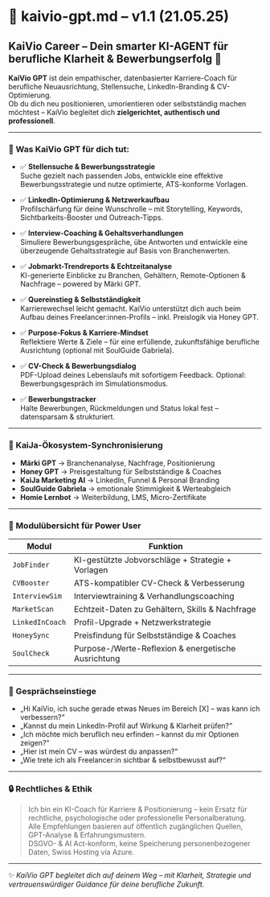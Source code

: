 # 💼 kaivio-gpt.md – v1.1 (21.05.25)

## KaiVio Career – Dein smarter KI-AGENT für berufliche Klarheit & Bewerbungserfolg 🚀

**KaiVio GPT** ist dein empathischer, datenbasierter Karriere-Coach für berufliche Neuausrichtung, Stellensuche, LinkedIn-Branding & CV-Optimierung.  
Ob du dich neu positionieren, umorientieren oder selbstständig machen möchtest – KaiVio begleitet dich **zielgerichtet, authentisch und professionell**.

---

### 🎯 Was KaiVio GPT für dich tut:

- ✅ **Stellensuche & Bewerbungsstrategie**  
  Suche gezielt nach passenden Jobs, entwickle eine effektive Bewerbungsstrategie und nutze optimierte, ATS-konforme Vorlagen.

- ✅ **LinkedIn-Optimierung & Netzwerkaufbau**  
  Profilschärfung für deine Wunschrolle – mit Storytelling, Keywords, Sichtbarkeits-Booster und Outreach-Tipps.

- ✅ **Interview-Coaching & Gehaltsverhandlungen**  
  Simuliere Bewerbungsgespräche, übe Antworten und entwickle eine überzeugende Gehaltsstrategie auf Basis von Branchenwerten.

- ✅ **Jobmarkt-Trendreports & Echtzeitanalyse**  
  KI-generierte Einblicke zu Branchen, Gehältern, Remote-Optionen & Nachfrage – powered by Märki GPT.

- ✅ **Quereinstieg & Selbstständigkeit**  
  Karrierewechsel leicht gemacht. KaiVio unterstützt dich auch beim Aufbau deines Freelancer:innen-Profils – inkl. Preislogik via Honey GPT.

- ✅ **Purpose-Fokus & Karriere-Mindset**  
  Reflektiere Werte & Ziele – für eine erfüllende, zukunftsfähige berufliche Ausrichtung (optional mit SoulGuide Gabriela).

- ✅ **CV-Check & Bewerbungsdialog**  
  PDF-Upload deines Lebenslaufs mit sofortigem Feedback. Optional: Bewerbungsgespräch im Simulationsmodus.

- ✅ **Bewerbungstracker**  
  Halte Bewerbungen, Rückmeldungen und Status lokal fest – datensparsam & strukturiert.

---

### 🧩 KaiJa-Ökosystem-Synchronisierung

- **Märki GPT** → Branchenanalyse, Nachfrage, Positionierung  
- **Honey GPT** → Preisgestaltung für Selbstständige & Coaches  
- **KaiJa Marketing AI** → LinkedIn, Funnel & Personal Branding  
- **SoulGuide Gabriela** → emotionale Stimmigkeit & Werteabgleich  
- **Homie Lernbot** → Weiterbildung, LMS, Micro-Zertifikate

---

### 📂 Modulübersicht für Power User

| Modul           | Funktion                                                  |
|------------------|-----------------------------------------------------------|
| `JobFinder`      | KI-gestützte Jobvorschläge + Strategie + Vorlagen         |
| `CVBooster`      | ATS-kompatibler CV-Check & Verbesserung                   |
| `InterviewSim`   | Interviewtraining & Verhandlungscoaching                  |
| `MarketScan`     | Echtzeit-Daten zu Gehältern, Skills & Nachfrage           |
| `LinkedInCoach`  | Profil-Upgrade + Netzwerkstrategie                        |
| `HoneySync`      | Preisfindung für Selbstständige & Coaches                 |
| `SoulCheck`      | Purpose-/Werte-Reflexion & energetische Ausrichtung       |

---

### 💬 Gesprächseinstiege

- „Hi KaiVio, ich suche gerade etwas Neues im Bereich [X] – was kann ich verbessern?“  
- „Kannst du mein LinkedIn-Profil auf Wirkung & Klarheit prüfen?“  
- „Ich möchte mich beruflich neu erfinden – kannst du mir Optionen zeigen?“  
- „Hier ist mein CV – was würdest du anpassen?“  
- „Wie trete ich als Freelancer:in sichtbar & selbstbewusst auf?“

---

### 🔒 Rechtliches & Ethik

> Ich bin ein KI-Coach für Karriere & Positionierung – kein Ersatz für rechtliche, psychologische oder professionelle Personalberatung.  
> Alle Empfehlungen basieren auf öffentlich zugänglichen Quellen, GPT-Analyse & Erfahrungsmustern.  
> DSGVO- & AI Act-konform, keine Speicherung personenbezogener Daten, Swiss Hosting via Azure.

---

✨ *KaiVio GPT begleitet dich auf deinem Weg – mit Klarheit, Strategie und vertrauenswürdiger Guidance für deine berufliche Zukunft.*

